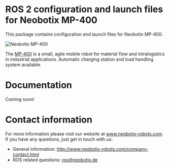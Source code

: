 # ROS 2 configuration and launch files for Neobotix MP-400

This package contains configuration and launch files for Neobotix MP-400.

![Neobotix MP-400](https://www.neobotix-roboter.de/fileadmin/_processed_/6/0/csm_Roboter-MP-400-Hauptansicht_b676717b1f.jpg)

The [MP-400](https://www.neobotix-robots.com/mobile-robot-mp-400.html) is a small, agile mobile robot for material flow and intralogistics in industrial applications. Automatic charging station and load handling system available.

# Documentation

Coming soon! 

# Contact information

For more information please visit our website at www.neobotix-robots.com. 
If you have any questions, just get in touch with us:
* General information: http://www.neobotix-robots.com/company-contact.html
* ROS related questions: ros@neobotix.de
